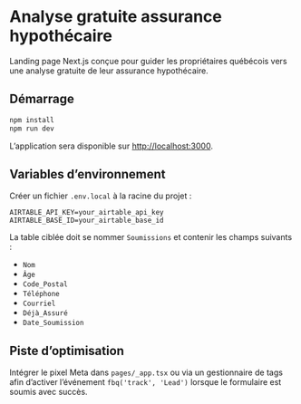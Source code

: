 # Analyse gratuite assurance hypothécaire

Landing page Next.js conçue pour guider les propriétaires québécois vers une analyse gratuite de leur assurance hypothécaire.

## Démarrage

```bash
npm install
npm run dev
```

L’application sera disponible sur [http://localhost:3000](http://localhost:3000).

## Variables d’environnement

Créer un fichier `.env.local` à la racine du projet :

```
AIRTABLE_API_KEY=your_airtable_api_key
AIRTABLE_BASE_ID=your_airtable_base_id
```

La table ciblée doit se nommer `Soumissions` et contenir les champs suivants :

- `Nom`
- `Âge`
- `Code_Postal`
- `Téléphone`
- `Courriel`
- `Déjà_Assuré`
- `Date_Soumission`

## Piste d’optimisation

Intégrer le pixel Meta dans `pages/_app.tsx` ou via un gestionnaire de tags afin d’activer l’événement `fbq('track', 'Lead')` lorsque le formulaire est soumis avec succès.

